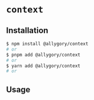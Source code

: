 # `context`

## Installation

```sh
$ npm install @allygory/context
# or
$ pnpm add @allygory/context
# or
$ yarn add @allygory/context
# or
```

## Usage

<!-- View docs [here](https://google.com). -->
